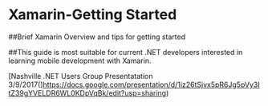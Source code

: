 # Xamarin-Getting Started

##Brief Xamarin Overview and tips for getting started 

##This guide is most suitable for current .NET developers interested in learning mobile development with Xamarin. 

[Nashville .NET Users Group Presentatation 3/9/2017(]https://docs.google.com/presentation/d/1iz26tSjvx5pR6Jg5pVy3ItZ39gYVELDR6WL0KDpVqBk/edit?usp=sharing)


